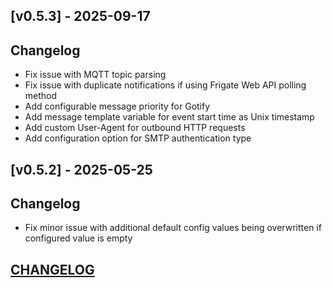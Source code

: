 ## [v0.5.3] - 2025-09-17
## Changelog

 - Fix issue with MQTT topic parsing
 - Fix issue with duplicate notifications if using Frigate Web API polling method
 - Add configurable message priority for Gotify
 - Add message template variable for event start time as Unix timestamp
 - Add custom User-Agent for outbound HTTP requests
 - Add configuration option for SMTP authentication type

## [v0.5.2] - 2025-05-25
## Changelog
 - Fix minor issue with additional default config values being overwritten if configured value is empty

## [CHANGELOG](https://github.com/0x2142/frigate-notify/blob/main/docs/changelog.md)